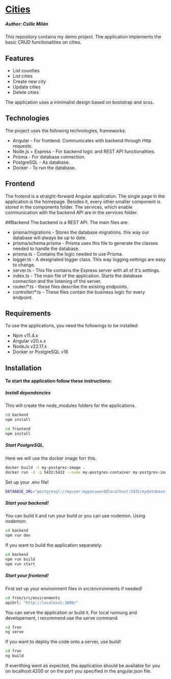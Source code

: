 # [Cities](https://github.com/ItsAUniqueName/cities)
##### Author: Csille Milán

This repository contains my demo project. The application implements the basic CRUD functionalities on cities.

## Features

- List counties
- List cities
- Create new city
- Update cities
- Delete cities

The application uses a minimalist design based on bootstrap and scss.

## Technologies

The project uses the following technologies, frameworks:

- Angular - For frontend. Communicates with backend through Http requests.
- Node.js + Express - For backend logic and REST API functionalities.
- Prisma - For database connection.
- PostgreSQL - As database.
- Docker - To run the database.

## Frontend
The frotend is a straight-forward Angular application. The single page in the application is the homepage. Besides it, every other smaller component is stored in the components folder.
The services, which enable communication with the backend API are in the services folder.

##Backend
The backend is a REST API. The main files are:
- prisma/migrations - Stores the database migrations. this way our database will always be up to date.
- prisma/schema.prisma - Prisma uses this file to generate the classes needed to handle the database.
- prisma.ts - Contains the logic needed to use Prisma.
- logger.ts - A designated logger class. This way logging settings are easy to change.
- server.ts - This file contains the Express server with all of it's settings.
- index.ts - The main file of the application. Starts the database connection and the listening of the server.
- router/*.ts - these files describe the existing endpoints.
- controller/*.ts - These files contain the business logic for every endpoint.

## Requirements
To use the applications, you need the followings to be installed:
- Npm v11.4.x
- Angular v20.x.x
- NodeJs v22.17.x
- Docker or PostgreSQL v16

## Installation
#### To start the application follow these instructions:

##### Install dependencies
This will create the node_modules folders for the applications.

```sh
cd backend
npm install
```

```sh
cd frontend
npm install
```

##### Start PostgreSQL.
Here we will use the docker image forr this.
```sh
docker build -t my-postgres-image .
docker run -d -p 5432:5432 --name my-postgres-container my-postgres-image
```

Set up your .env file!

```sh
DATABASE_URL="postgresql://myuser:mypassword@localhost:5432/mydatabase?schema=public"
```

##### Start your backend!
You can build it and run your build or you can use nodemon.
Using nodemon:
```sh
cd backend
npm run dev
```

If you want to build the application separately:
```sh
cd backend
npm run build
npm run start
```

##### Start your frontend!
First set up your environment files in src/environments if needed!

```sh
cd fron/src/environments
apiUrl: "http://localhost:3000/"
```

You can serve the application or build it. For local runnung and developement, i recommend use the serve command.

```sh
cd fron
ng serve
```

If you want to deploy the code onto a server, use build!

```sh
cd fron
ng build
```

If everithing went as expected, the application should be available for you on localhost:4200 or on the port you specified in the angular.json file.

